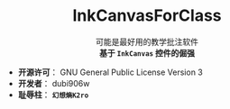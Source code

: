<div align="center">

# InkCanvasForClass

可能是最好用的教学批注软件<br/>
**基于 `InkCanvas` 控件的倔强**

</div>

- **开源许可**： GNU General Public License Version 3
- **开发者**： dubi906w
- **耻辱柱**： **`幻想熵K2ro`**